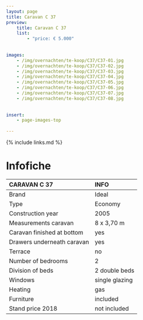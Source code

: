 ```yaml
---
layout: page
title: Caravan C 37
preview: 
    title: Caravan C 37
    list:
        - "price: € 5.000"
        
        
images:
    - /img/overnachten/te-koop/C37/C37-01.jpg
    - /img/overnachten/te-koop/C37/C37-02.jpg
    - /img/overnachten/te-koop/C37/C37-03.jpg
    - /img/overnachten/te-koop/C37/C37-04.jpg
    - /img/overnachten/te-koop/C37/C37-05.jpg
    - /img/overnachten/te-koop/C37/C37-06.jpg
    - /img/overnachten/te-koop/C37/C37-07.jpg
    - /img/overnachten/te-koop/C37/C37-08.jpg
    
    
insert:
    - page-images-top
    
---
```


{% include links.md %}



# Infofiche 

CARAVAN C 37                | INFO        | 
:---------------------------|:------------|
Brand                       |Ideal
Type                        |Economy
Construction year           |2005
Measurements caravan        |8 x 3,70 m
Caravan finished at bottom  |yes
Drawers underneath caravan  |yes
Terrace                     |no
Number of bedrooms          |2
Division of beds            |2 double beds
Windows                     |single glazing
Heating                     |gas
Furniture                   |included
Stand price 2018            |not included
